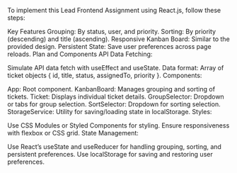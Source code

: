 To implement this Lead Frontend Assignment using React.js, follow these steps:

Key Features
Grouping: By status, user, and priority.
Sorting: By priority (descending) and title (ascending).
Responsive Kanban Board: Similar to the provided design.
Persistent State: Save user preferences across page reloads.
Plan and Components
API Data Fetching:

Simulate API data fetch with useEffect and useState.
Data format: Array of ticket objects { id, title, status, assignedTo, priority }.
Components:

App: Root component.
KanbanBoard: Manages grouping and sorting of tickets.
Ticket: Displays individual ticket details.
GroupSelector: Dropdown or tabs for group selection.
SortSelector: Dropdown for sorting selection.
StorageService: Utility for saving/loading state in localStorage.
Styles:

Use CSS Modules or Styled Components for styling.
Ensure responsiveness with flexbox or CSS grid.
State Management:

Use React’s useState and useReducer for handling grouping, sorting, and persistent preferences.
Use localStorage for saving and restoring user preferences.
